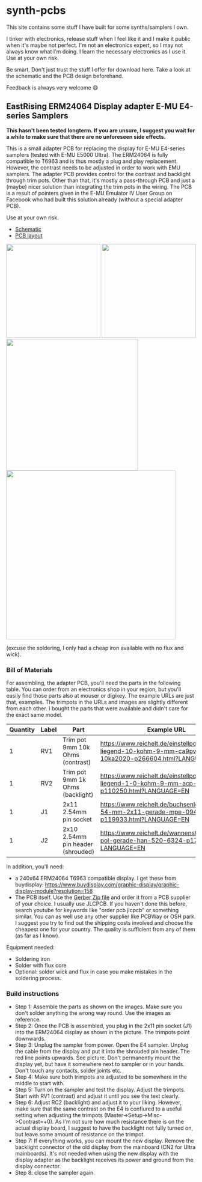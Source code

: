 # synth-pcbs
This site contains some stuff I have built for some synths/samplers I own.

I tinker with electronics, release stuff when I feel like it and I make it public when it's maybe not perfect. I'm not an electronics expert, so I may not always know what I'm doing. I learn the necessary electronics as I use it. Use at your own risk.

Be smart. Don't just trust the stuff I offer for download here. Take a look at the schematic and the PCB design beforehand.

Feedback is always very welcome 😄

## EastRising ERM24064 Display adapter E-MU E4-series Samplers

**This hasn't been tested longterm. If you are unsure, I suggest you wait for a while to make sure that there are no unforeseen side effects.**

This is a small adapter PCB for replacing the display for E-MU E4-series samplers (tested with E-MU E5000 Ultra). The ERM24064 is fully compatible to T6963 and is thus mostly a plug and play replacement. However, the contrast needs to be adjusted in order to work with EMU samplers. The adapter PCB provides control for the contrast and backlight through trim pots. Other than that, it's mostly a pass-through PCB and just a (maybe) nicer solution than integrating the trim pots in the wiring. The PCB is a result of pointers given in the E-MU Emulator IV User Group on Facebook who had built this solution already (without a special adapter PCB).

Use at your own risk.

- [Schematic](https://github.com/bzeiss/synth-pcbs/raw/main/emu-iv/ERM24064-adapter/erm24064-schematic.pdf)
- [PCB layout](https://github.com/bzeiss/synth-pcbs/raw/main/emu-iv/ERM24064-adapter/erm24064-pcblayout.pdf)

<p float="left">
  <img src="https://user-images.githubusercontent.com/884834/127341468-0918074d-10b2-4ca4-a909-95c9aaf23048.png" width="250">
  <img src="https://user-images.githubusercontent.com/884834/127341538-cb33b2b2-d624-414b-addd-1f36439a2f29.png" width="250">
  <img src="https://user-images.githubusercontent.com/884834/127345071-0c13f12a-3d36-4c66-9a55-e97e7d114562.jpg" width="350">
  <img src="https://user-images.githubusercontent.com/884834/127345339-07a29225-bfab-4588-b0c8-9b17fc1d1aa0.jpg" width="450">
</p>

(excuse the soldering, I only had a cheap iron available with no flux and wick).

### Bill of Materials

For assembling, the adapter PCB, you'll need the parts in the following table. You can order from an electronics shop in your region, but you'll easily find those parts also at mouser or digikey. The example URLs are just that, examples. The trimpots in the URLs and images are slightly different from each other. I bought the parts that were available and didn't care for the exact same model.

| Quantity      | Label | Part                                | Example URL |
| ------------- | ------| -------                             | ----------- |
| 1             | RV1   | Trim pot 9mm 10k Ohms (contrast)    | https://www.reichelt.de/einstellpotentiometer-liegend-10-kohm-9-mm-ca9pv10-10ka2020-p266604.html?LANGUAGE=EN |
| 1             | RV2   | Trim pot 9mm 1k Ohms (backlight)    | https://www.reichelt.de/einstellpotentiometer-liegend-1-0-kohm-9-mm-acp-9-l-1k-p110250.html?LANGUAGE=EN |
| 1             | J1    | 2x11 2.54mm pin socket              | https://www.reichelt.de/buchsenleisten-2-54-mm-2x11-gerade-mpe-094-2-022-p119933.html?LANGUAGE=EN |
| 1             | J2    | 2x10 2.54mm pin header (shrouded)   | https://www.reichelt.de/wannenstecker-20-pol-gerade-han-520-6324-p175352.html?LANGUAGE=EN |

In addition, you'll need:
- a 240x64 ERM24064 T6963 compatible display. I get these from buydisplay: https://www.buydisplay.com/graphic-display/graphic-display-module?resolution=158
- The PCB itself. Use the [Gerber Zip file](https://github.com/bzeiss/synth-pcbs/raw/main/emu-iv/ERM24064-adapter/gerber/ERM24064-v1.0.zip) and order it from a PCB supplier of your choice. I usually use JLCPCB. If you haven't done this before, search youtube for keywords like "order pcb jlcpcb" or something similar. You can as well use any other supplier like PCBWay or OSH park. I suggest you try to find out the shipping costs involved and choose the cheapest one for your country. The quality is sufficient from any of them (as far as I know).

Equipment needed:
- Soldering iron
- Solder with flux core
- Optional: solder wick and flux in case you make mistakes in the soldering process.

### Build instructions
- Step 1: Assemble the parts as shown on the images. Make sure you don't solder anything the wrong way round. Use the images as reference.
- Step 2: Once the PCB is assembled, you plug in the 2x11 pin socket (J1) into the ERM24064 display as shown in the picture. The trimpots point downwards.
- Step 3: Unplug the sampler from power. Open the E4 sampler. Unplug the cable from the display and put it into the shrouded pin header. The red line points upwards. See picture. Don't permanently mount the display yet, but have it somewhere next to sampler or in your hands. Don't touch any contacts, solder joints etc.
- Step 4: Make sure both trimpots are adjusted to be somewhere in the middle to start with.
- Step 5: Turn on the sampler and test the display. Adjust the trimpots. Start with RV1 (contrast) and adjust it until you see the text clearly.
- Step 6: Adjust RC2 (backlight) and adjust it to your liking. However, make sure that the same contrast on the E4 is confiured to a useful setting when adjusting the trimpots (Master->Setup->Misc->Contrast=+0). As I'm not sure how much resistance there is on the actual display board, I suggest to have the backlight not fully turned on, but leave some amount of resistance on the trimpot.
- Step 7: If everything works, you can mount the new display. Remove the backlight connector of the old display from the mainboard (CN2 for Ultra mainboards). It's not needed when using the new display with the display adapter as the backlight receives its power and ground from the display connector. 
- Step 8: close the sampler again.
